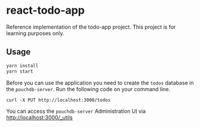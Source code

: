 # react-todo-app

Reference implementation of the todo-app project. This project is for learning purposes only.

## Usage

```sh
yarn install
yarn start
```

Before you can use the application you need to create the `todos` database in the `pouchdb-server`. Run the following code on your command line.

```
curl -X PUT http://localhost:3000/todos
```

You can access the `pouchdb-server` Administration UI via [http://localhost:3000/_utils](http://localhost:3000/_utils)
